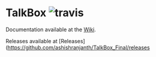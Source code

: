 # TalkBox ![travis](https://travis-ci.org/ashishranjanth/TalkBox_Final.svg?branch=master)

Documentation available at the [Wiki](https://github.com/ashishranjanth/TalkBox_Final/wiki).

Releases available at [Releases](https://github.com/ashishranjanth/TalkBox_Final/releases
